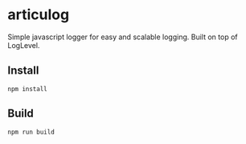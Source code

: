 # articulog
Simple javascript logger for easy and scalable logging. Built on top of LogLevel.

## Install

```
npm install
```

## Build

```
npm run build
```
